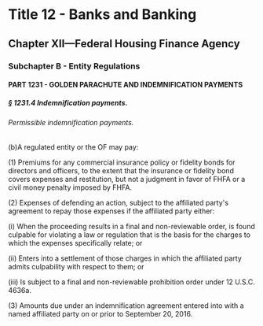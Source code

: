 
# Title 12 - Banks and Banking
## Chapter XII—Federal Housing Finance Agency
### Subchapter B - Entity Regulations
#### PART 1231 - GOLDEN PARACHUTE AND INDEMNIFICATION PAYMENTS
##### § 1231.4 Indemnification payments.
###### Permissible indemnification payments.

(b)A regulated entity or the OF may pay:

(1) Premiums for any commercial insurance policy or fidelity bonds for directors and officers, to the extent that the insurance or fidelity bond covers expenses and restitution, but not a judgment in favor of FHFA or a civil money penalty imposed by FHFA.

(2) Expenses of defending an action, subject to the affiliated party's agreement to repay those expenses if the affiliated party either:

(i) When the proceeding results in a final and non-reviewable order, is found culpable for violating a law or regulation that is the basis for the charges to which the expenses specifically relate; or

(ii) Enters into a settlement of those charges in which the affiliated party admits culpability with respect to them; or

(iii) Is subject to a final and non-reviewable prohibition order under 12 U.S.C. 4636a.

(3) Amounts due under an indemnification agreement entered into with a named affiliated party on or prior to September 20, 2016.
